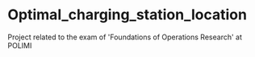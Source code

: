 # Optimal_charging_station_location
Project related to the exam of 'Foundations of Operations Research' at POLIMI
